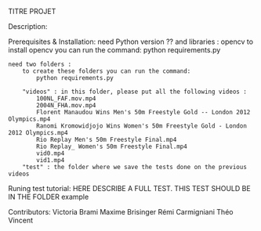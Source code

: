 TITRE PROJET

Description:

Prerequisites & Installation:
	need Python version ??
	and libraries :
		opencv
			to install opencv you can run the command:
				python requirements.py

	need two folders :
		to create these folders you can run the command:
			python requirements.py
			
		"videos" : in this folder, please put all the following videos :
			100NL_FAF.mov.mp4
			2004N_FHA.mov.mp4
			Florent Manaudou Wins Men's 50m Freestyle Gold -- London 2012 Olympics.mp4
			Ranomi Kromowidjojo Wins Women's 50m Freestyle Gold - London 2012 Olympics.mp4
			Rio Replay Men's 50m Freestyle Final.mp4
			Rio Replay_ Women's 50m Freestyle Final.mp4
			vid0.mp4
			vid1.mp4
		"test" : the folder where we save the tests done on the previous videos
	
Runing test tutorial:
	HERE DESCRIBE A FULL TEST. THIS TEST SHOULD BE IN THE FOLDER example
	

Contributors:
	Victoria Brami
	Maxime Brisinger
	Rémi Carmigniani
	Théo	Vincent 

